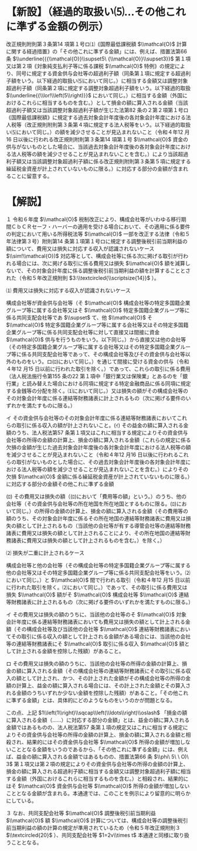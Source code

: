 # 【新設】（経過的取扱い⑸…その他これに準ずる金額の例示）

改正規則附則第３条第14 項第１号ロ⑴｟国際最低課税額 $\\mathcal{O}$ 計算に関する経過措置｠の「その他これに準ずる金額」には、例えば、措置法第66 条 $\\underline{{{\\mathcal{O}}\\supset5\ {\\mathcal{O}}\\supset3}}$ 第１項又は第２項｟対象純支払利子等に係る課税 $\\mathcal{O}$ 特例｠の規定により、同号に規定する資金供与会社等の超過利子額（同条第１項に規定する超過利子額をいう。以下経過的取扱い⑸において同じ。）に相当する金額又は調整対象超過利子額（同条第２項に規定する調整対象超過利子額をいう。以下経過的取扱 $\\underline{{\\lor!\\left(5\\right)}}$ において同じ。）に相当する金額（外国におけるこれらに相当するものを含む。）として損金の額に算入される金額（当該超過利子額又は当該調整対象超過利子額が生じた法第82 条の２第２項第１号ロ｟国際最低課税額｠に規定する過去対象会計年度後の各対象会計年度における法人税等（改正規則附則第３条第４項に規定する法人税等をいう。以下経過的取扱い⑸において同じ。）の額を減少させることが見込まれないこと（令和４年12 月16 日以後に行われる改正規則附則第３条第14 項第１号 $\\mathcal{O}$ 資金の供与がないものとした場合に、当該過去対象会計年度後の各対象会計年度における法人税等の額を減少させることが見込まれないことを含む。）により当該超過利子額又は当該調整対象超過利子額に係る改正規則附則第３条第５項に規定する繰延税金資産が計上されていないものに限る。）に対応する部分の金額が含まれることに留意する。

# 【解説】

１ 令和６年度 $\\mathcal{O}$ 税制改正により、構成会社等がいわゆる移行期間ＣｂＣＲセーフ・ハーバーの適用を受ける場合において、その適用に係る要件の判定において用いる所得税法等 $\\mathcal{O}$ 一部を改正する法律（令和５年法律第３号）附則第14 条第１項第１号ロに規定する調整後税引前当期利益の額について、費用又は損失に対応する収入が認識されないケース $\\sim!\\mathcal{O})$ 対応等として、構成会社等に係る次に掲げる取引が行われる場合には、次に掲げる取引に係る費用又は損失 $\\mathcal{O}$ 額を減算しないで、その対象会計年度に係る調整後税引前当期利益の額を計算することとされた（令和５年改正規附則 $3:\\textcircled{\\scriptsize{14}}$ ）。

⑴ 費用又は損失に対応する収入が認識されないケース

構成会社等が資金供与会社等（そ $\\mathcal{O}$ 構成会社等の特定多国籍企業グループ等に属する会社等又はそ $\\mathcal{O}$ 特定多国籍企業グループ等に係る共同支配会社等であ $\\supset$ て、他 $\\mathcal{O}$ そ $\\mathcal{O}$ 特定多国籍企業グループ等に属する会社等又はその特定多国籍企業グループ等に係る共同支配会社等に対して直接又は間接に資金 $\\mathcal{O}$ 供与を行うものをいう。以下同じ。）から直接又は他の会社等（その特定多国籍企業グループ等に属する会社等又はその特定多国籍企業グループ等に係る共同支配会社等であって、その構成会社等及びその資金供与会社等以外のものをいう。ロ(ﾛ)において同じ。）を通じて間接に受ける資金の供与（令和４年12 月15 日以前に行われた取引を除く。）であって、これらの取引に係る費用（法人税法施行令第155 条の22 第１項中「銀行業又は保険業」とあるのを「銀行業」と読み替えた場合における同項に規定する特定金融商品に係る同項に規定する金銭等の分配を除く。⑴において同じ。）又は損失の額がその構成会社等のその対象会計年度に係る連結等財務諸表に計上されるもの（次に掲げる要件のいずれかを満たすものに限る。）

イ その資金供与会社等のその対象会計年度に係る連結等財務諸表においてこれらの取引に係る収入の額が計上されないこと。(ｲ) その益金の額に算入される金額のうち、法人税法第57 条第１項又はこれに相当する規定によりその資金供与会社等の所得の金額の計算上、損金の額に算入される金額（これらの規定に係る欠損の金額が生じた過去対象会計年度後の各対象会計年度における法人税等の額を減少させることが見込まれないこと（令和４年12 月16 日以後に行われるこれらの取引がないものとした場合に、その過去対象会計年度後の各対象会計年度における法人税等の額を減少させることが見込まれないことを含む。）によりその欠損 $\\mathcal{O}$ 金額に係る繰延税金資産が計上されていないものに限る。）に対応する部分の金額その他これに準ずる金額

(ﾛ) その費用又は損失の額（(ﾛ)において「費用等の額」という。）のうち、他の会社等（その資金供与会社等の所在地国を所在地国とするものに限る。(ﾛ)において同じ。）の所得の金額の計算上、損金の額に算入される金額（その費用等の額のうち、その対象会計年度に係るその所在地国の連結等財務諸表に費用又は損失の額として計上されるもの（当該他の会社等が有する導管会社等の連結等財務諸表に費用又は損失の額として計上されることにより、その所在地国の連結等財務諸表に費用又は損失の額として計上されるものを含む。）を除く。）

⑵ 損失が二重に計上されるケース

構成会社等と他の会社等（その構成会社等の特定多国籍企業グループ等に属する他の会社等又はその特定多国籍企業グループ等に係る共同支配会社等をいう。⑵において同じ。）と $\\mathcal{O}$ 間で行われる取引（令和４年12 月15 日以前に行われた取引を除く。⑵において同じ。）であって、その取引に係る費用又は損失 $\\mathcal{O}$ 額がそ $\\mathcal{O}$ 構成会社等 $\\mathcal{O}$ 連結等財務諸表に計上されるもの（次に掲げる要件のいずれかを満たすものに限る。）

イ その費用又は損失の額のうちに、当該他の会社等のそ $\\mathcal{O}$ 対象会計年度に係る連結等財務諸表においても費用又は損失の額として計上される金額（その構成会社等及び当該他の会社等 $\\mathcal{O}$ 連結等財務諸表においてその取引に係る収入の額として計上される金額がある場合には、当該他の会社等の連結等財務諸表にそ $\\mathcal{O}$ 取引に係る収入 $\\mathcal{O}$ 額として計上される金額を控除した残額）があること。

ロ その費用又は損失の額のうちに、当該他の会社等の所得の金額の計算上、損金の額に算入される金額（その構成会社等の連結等財務諸表にその取引に係る収入の額として計上され、かつ、その計上された金額がその構成会社等の所得の金額の計算上、益金の額に算入される場合には、その計上された金額とその算入される金額のうちいずれか少ない金額を控除した残額）があること。「その他これに準ずる金額」とは、具体的にどのようなものをいうのかが問題となる。

この点、上記 $1\\left(1\\right)\\sqcap\\left(\\ldots\\right)\\oslash$ 「損金の額に算入される金額（……）に対応する部分の金額」とは、益金の額に算入される金額ではあるものの、法人税法第57 条第１項の規定又はこれに相当する規定によりその資金供与会社等の所得の金額の計算上、損金の額に算入される金額と相殺され、結果的にはその資金供与会社等 $\\mathcal{O}$ 所得の金額が増加しないこととなる金額をいうのであるから、「その他これに準ずる金額」には、例えば、益金の額に算入される金額ではあるものの、措置法第66 条 $\\phi\ 5\ \ O)\ 3$ 第１項又は第２項の規定によりその資金供与会社等の所得の金額の計算上、損金の額に算入される超過利子額に相当する金額又は調整対象超過利子額に相当する金額（外国におけるこれらに相当するものを含む。）と相殺され、結果的にはそ $\\mathcal{O}$ 資金供与会社等 $\\mathcal{O}$ 所得の金額が増加しないこととなる金額が含まれる。本通達では、このことを例示により留意的に明らかにしている。

３ なお、共同支配会社等 $\\mathcal{O}$ 調整後税引前当期利益 $\\mathcal{O}$ 額 $\\mathcal{O}$ 計算については、構成会社等の調整後税引前当期利益の額の計算の規定が準用されているため（令和５年改正規附則３ $\\textcircled{20}$ ）、共同支配会社等 $1=2v\\times t$ 本通達と同様に取り扱うこととなる。